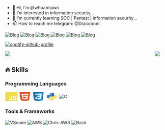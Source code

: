 
- 👋 Hi, I’m @whoamipwn
- 👀 I’m interested in information security...
- 🌱 I’m currently learning SOC | Pentest | information security...
- 📫 How to reach me telegram: @Dracoonm

<!---
R4b4/R4b4 is a ✨ special ✨ repository because its `README.md` (this file) appears on your GitHub profile.
You can click the Preview link to take a look at your changes.
--->


 [![Blog](https://img.shields.io/badge/LinkedIn-0077B5?style=for-the-badge&logo=linkedin&logoColor=white)]() [![Blog](  https://img.shields.io/badge/Twitter-1DA1F2?style=for-the-badge&logo=twitter&logoColor=white)]() [![Blog](https://img.shields.io/badge/Windows-0078D6?style=for-the-badge&logo=windows&logoColor=white)]() [![Blog](  https://img.shields.io/badge/Arch_Linux-1793D1?style=for-the-badge&logo=arch-linux&logoColor=white)]()  [![Blog](https://img.shields.io/badge/Kali_Linux-557C94?style=for-the-badge&logo=kali-linux&logoColor=white)]()  [![Blog](https://img.shields.io/badge/Medium-12100E?style=for-the-badge&logo=medium&logoColor=white)]() 

[![spotify-github-profile](https://spotify-github-profile.vercel.app/api/view?uid=robson123321&cover_image=true&theme=novatorem&show_offline=false&background_color=5e5c64&interchange=true&bar_color=613583&bar_color_cover=false)](https://github.com/kittinan/spotify-github-profile)
 
<div>
  
  <img  height="180em" src="https://github-readme-stats.vercel.app/api?username=whoamipwn&show_icons=true&theme=transparent&include_all_commits=true&count_private=true"/>
  <img align="right" height="180em" src="https://github-readme-stats.vercel.app/api/top-langs/?username=whoamipwn&layout=compact&langs_count=16&theme=transparent"/>
</div>


## 🔥 Skills
<!-- Skills: Programming Languages -->
  <div style="flex-basis: 48%;">
    <h3>Programming Languages</h3>
    <img align="center" alt="Js" height="30" width="40" src="https://raw.githubusercontent.com/devicons/devicon/master/icons/javascript/javascript-plain.svg">
    <img align="center" alt="HTML" height="30" width="40" src="https://raw.githubusercontent.com/devicons/devicon/master/icons/html5/html5-original.svg">
    <img align="center" alt="CSS" height="30" width="40" src="https://raw.githubusercontent.com/devicons/devicon/master/icons/css3/css3-original.svg">
    <img align="center" alt="Python" height="30" width="40" src="https://raw.githubusercontent.com/devicons/devicon/master/icons/python/python-original.svg">
    <img align="center" alt="C" height="30" width="40" src="https://cdn.jsdelivr.net/gh/devicons/devicon/icons/c/c-original.svg">
  </div>
  
  <!-- Skills: Tools & Frameworks -->
  <div style="flex-basis: 48%;">
    <h3>Tools & Frameworks</h3>
    <img align="center" alt="VScode" height="30" width="40" src="https://cdn.jsdelivr.net/gh/devicons/devicon/icons/vscode/vscode-original.svg">
    <img align="center" alt="AWS" height="30" width="40" src="https://cdn.jsdelivr.net/gh/devicons/devicon/icons/amazonwebservices/amazonwebservices-original.svg">  
    <img align="center" alt="Chris-AWS" height="30" width="40" src="https://cdn.jsdelivr.net/gh/devicons/devicon/icons/git/git-original.svg">
    <img align="center" alt="Bash" height="30" width="40" src="https://cdn.jsdelivr.net/gh/devicons/devicon/icons/bash/bash-original.svg">
  </div>
  

